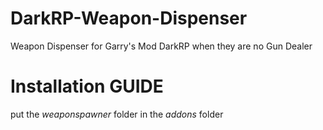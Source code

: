 # DarkRP-Weapon-Dispenser
Weapon Dispenser for Garry's Mod DarkRP when they are no Gun Dealer
# **Installation GUIDE**
put the *weaponspawner* folder in the *addons* folder
